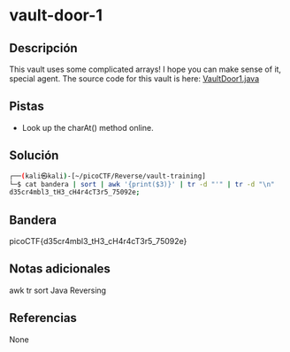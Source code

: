 # vault-door-1

## Descripción
This vault uses some complicated arrays! I hope you can make sense of it, special agent. The source code for this vault is here: [VaultDoor1.java](https://jupiter.challenges.picoctf.org/static/ff2585f7afd21b81f69d2fbe37c081ae/VaultDoor1.java)

## Pistas
- Look up the charAt() method online.

## Solución
```bash
┌──(kali㉿kali)-[~/picoCTF/Reverse/vault-training]
└─$ cat bandera | sort | awk '{print($3)}' | tr -d "'" | tr -d "\n"
d35cr4mbl3_tH3_cH4r4cT3r5_75092e;    
```

## Bandera
picoCTF{d35cr4mbl3_tH3_cH4r4cT3r5_75092e}

## Notas adicionales
awk
tr
sort
Java
Reversing

## Referencias
None